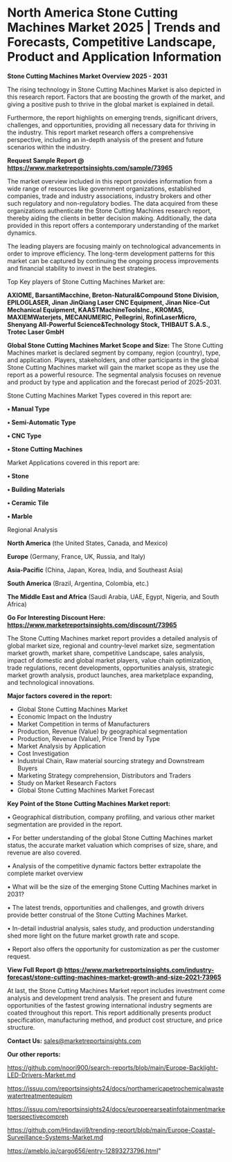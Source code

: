# North America Stone Cutting Machines Market 2025 | Trends and Forecasts, Competitive Landscape, Product and Application Information

<Strong> Stone Cutting Machines Market Overview 2025 - 2031</strong>

The rising technology in Stone Cutting Machines Market is also depicted in this research report. Factors that are boosting the growth of the market, and giving a positive push to thrive in the global market is explained in detail.

Furthermore, the report highlights on emerging trends, significant drivers, challenges, and opportunities, providing all necessary data for thriving in the industry. This report market research offers a comprehensive perspective, including an in-depth analysis of the present and future scenarios within the industry.

<strong>Request Sample Report @ <a href=https://www.marketreportsinsights.com/sample/73965>https://www.marketreportsinsights.com/sample/73965</a></strong>

The market overview included in this report provides information from a wide range of resources like government organizations, established companies, trade and industry associations, industry brokers and other such regulatory and non-regulatory bodies. The data acquired from these organizations authenticate the Stone Cutting Machines research report, thereby aiding the clients in better decision making. Additionally, the data provided in this report offers a contemporary understanding of the market dynamics.

The leading players are focusing mainly on technological advancements in order to improve efficiency. The long-term development patterns for this market can be captured by continuing the ongoing process improvements and financial stability to invest in the best strategies.

Top Key players of Stone Cutting Machines Market are:

<strong>AXIOME, BarsantiMacchine, Breton-Natural&Compound Stone Division, EPILOGLASER, Jinan JinQiang Laser CNC Equipment, Jinan Nice-Cut Mechanical Equipment, KAASTMachineToolsInc., KROMAS, MAXIEMWaterjets, MECANUMERIC, Pellegrini, RofinLaserMicro, Shenyang All-Powerful Science&Technology Stock, THIBAUT S.A.S., Trotec Laser GmbH</strong>

<strong><b>Global Stone Cutting Machines Market Scope and Size:</b></strong>
The Stone Cutting Machines market is declared segment by company, region (country), type, and application. Players, stakeholders, and other participants in the global Stone Cutting Machines market will gain the market scope as they use the report as a powerful resource. The segmental analysis focuses on revenue and product by type and application and the forecast period of 2025-2031.

Stone Cutting Machines Market Types covered in this report are:

<strong>• Manual Type

• Semi-Automatic Type

• CNC Type

• Stone Cutting Machines</strong>

Market Applications covered in this report are:

<strong>• Stone

• Building Materials

• Ceramic Tile

• Marble</strong> 

Regional Analysis

<strong>North America</strong> (the United States, Canada, and Mexico)

<strong>Europe</strong> (Germany, France, UK, Russia, and Italy)

<strong>Asia-Pacific</strong> (China, Japan, Korea, India, and Southeast Asia)

<strong>South America</strong> (Brazil, Argentina, Colombia, etc.)

<strong>The Middle East and Africa</strong> (Saudi Arabia, UAE, Egypt, Nigeria, and South Africa)

<strong>Go For Interesting Discount Here: <a href=https://www.marketreportsinsights.com/discount/73965>https://www.marketreportsinsights.com/discount/73965</a></strong>

The Stone Cutting Machines market report provides a detailed analysis of global market size, regional and country-level market size, segmentation market growth, market share, competitive Landscape, sales analysis, impact of domestic and global market players, value chain optimization, trade regulations, recent developments, opportunities analysis, strategic market growth analysis, product launches, area marketplace expanding, and technological innovations.

<strong><b>Major factors covered in the report:</b></strong>
<ul>
  <li>Global Stone Cutting Machines Market </li>
  <li>Economic Impact on the Industry</li>
  <li>Market Competition in terms of Manufacturers</li>
  <li>Production, Revenue (Value) by geographical segmentation</li>
  <li>Production, Revenue (Value), Price Trend by Type</li>
  <li>Market Analysis by Application</li>
  <li>Cost Investigation</li>
  <li>Industrial Chain, Raw material sourcing strategy and Downstream Buyers</li>
  <li>Marketing Strategy comprehension, Distributors and Traders</li>
  <li>Study on Market Research Factors</li>
  <li>Global Stone Cutting Machines Market Forecast</li>
</ul>

<strong><b>Key Point of the Stone Cutting Machines Market report:</b></strong>

• Geographical distribution, company profiling, and various other market segmentation are provided in the report.

• For better understanding of the global Stone Cutting Machines market status, the accurate market valuation which comprises of size, share, and revenue are also covered.

• Analysis of the competitive dynamic factors better extrapolate the complete market overview

• What will be the size of the emerging Stone Cutting Machines market in 2031?

• The latest trends, opportunities and challenges, and growth drivers provide better construal of the Stone Cutting Machines Market.

• In-detail industrial analysis, sales study, and production understanding shed more light on the future market growth rate and scope.

• Report also offers the opportunity for customization as per the customer request.

<strong><b>View Full Report @ <a href=https://www.marketreportsinsights.com/industry-forecast/stone-cutting-machines-market-growth-and-size-2021-73965>https://www.marketreportsinsights.com/industry-forecast/stone-cutting-machines-market-growth-and-size-2021-73965</a></b></strong>


At last, the Stone Cutting Machines Market report includes investment come analysis and development trend analysis. The present and future opportunities of the fastest growing international industry segments are coated throughout this report. This report additionally presents product specification, manufacturing method, and product cost structure, and price structure.

<strong>Contact Us:</strong>
sales@marketreportsinsights.com

<strong>Our other reports:</strong>

<a href=https://github.com/noori900/search-reports/blob/main/Europe-Backlight-LED-Drivers-Market.md>https://github.com/noori900/search-reports/blob/main/Europe-Backlight-LED-Drivers-Market.md</a>

<a href=https://issuu.com/reportsinsights24/docs/northamericapetrochemicalwastewatertreatmentequipm>https://issuu.com/reportsinsights24/docs/northamericapetrochemicalwastewatertreatmentequipm</a>

<a href=https://issuu.com/reportsinsights24/docs/europerearseatinfotainmentmarketperspectivecompreh>https://issuu.com/reportsinsights24/docs/europerearseatinfotainmentmarketperspectivecompreh</a>

<a href=https://github.com/Hindavii9/trending-report/blob/main/Europe-Coastal-Surveillance-Systems-Market.md>https://github.com/Hindavii9/trending-report/blob/main/Europe-Coastal-Surveillance-Systems-Market.md</a>

<a href=https://ameblo.jp/cargo656/entry-12893273796.html>https://ameblo.jp/cargo656/entry-12893273796.html</a>"
